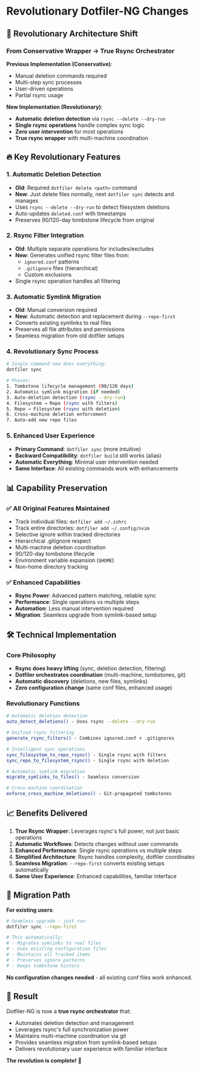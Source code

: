 # Revolutionary Dotfiler-NG Changes

## 🚀 Revolutionary Architecture Shift

### From Conservative Wrapper → True Rsync Orchestrator

**Previous Implementation (Conservative)**:
- Manual deletion commands required
- Multi-step sync processes  
- User-driven operations
- Partial rsync usage

**New Implementation (Revolutionary)**:
- **Automatic deletion detection** via `rsync --delete --dry-run`
- **Single rsync operations** handle complex sync logic
- **Zero user intervention** for most operations
- **True rsync wrapper** with multi-machine coordination

## 🔥 Key Revolutionary Features

### 1. Automatic Deletion Detection
- **Old**: Required `dotfiler delete <path>` command
- **New**: Just delete files normally, next `dotfiler sync` detects and manages
- Uses `rsync --delete --dry-run` to detect filesystem deletions
- Auto-updates `deleted.conf` with timestamps
- Preserves 90/120-day tombstone lifecycle from original

### 2. Rsync Filter Integration
- **Old**: Multiple separate operations for includes/excludes
- **New**: Generates unified rsync filter files from:
  - `ignored.conf` patterns
  - `.gitignore` files (hierarchical)
  - Custom exclusions
- Single rsync operation handles all filtering

### 3. Automatic Symlink Migration
- **Old**: Manual conversion required
- **New**: Automatic detection and replacement during `--repo-first`
- Converts existing symlinks to real files
- Preserves all file attributes and permissions
- Seamless migration from old dotfiler setups

### 4. Revolutionary Sync Process
```bash
# Single command now does everything:
dotfiler sync

# Phases:
1. Tombstone lifecycle management (90/120 days)
2. Automatic symlink migration (if needed)  
3. Auto-deletion detection (rsync --dry-run)
4. Filesystem → Repo (rsync with filters)
5. Repo → Filesystem (rsync with deletion)
6. Cross-machine deletion enforcement
7. Auto-add new repo files
```

### 5. Enhanced User Experience
- **Primary Command**: `dotfiler sync` (more intuitive)
- **Backward Compatibility**: `dotfiler build` still works (alias)
- **Automatic Everything**: Minimal user intervention needed
- **Same Interface**: All existing commands work with enhancements

## 📊 Capability Preservation

### ✅ All Original Features Maintained
- Track individual files: `dotfiler add ~/.zshrc`
- Track entire directories: `dotfiler add ~/.config/nvim`
- Selective ignore within tracked directories
- Hierarchical .gitignore respect
- Multi-machine deletion coordination
- 90/120-day tombstone lifecycle
- Environment variable expansion (`$HOME`)
- Non-home directory tracking

### ✅ Enhanced Capabilities
- **Rsync Power**: Advanced pattern matching, reliable sync
- **Performance**: Single operations vs multiple steps
- **Automation**: Less manual intervention required
- **Migration**: Seamless upgrade from symlink-based setup

## 🛠 Technical Implementation

### Core Philosophy
- **Rsync does heavy lifting** (sync, deletion detection, filtering)
- **Dotfiler orchestrates coordination** (multi-machine, tombstones, git)
- **Automatic discovery** (deletions, new files, symlinks)
- **Zero configuration change** (same conf files, enhanced usage)

### Revolutionary Functions
```bash
# Automatic deletion detection
auto_detect_deletions() - Uses rsync --delete --dry-run

# Unified rsync filtering  
generate_rsync_filters() - Combines ignored.conf + .gitignores

# Intelligent sync operations
sync_filesystem_to_repo_rsync() - Single rsync with filters
sync_repo_to_filesystem_rsync() - Single rsync with deletion

# Automatic symlink migration
migrate_symlinks_to_files() - Seamless conversion

# Cross-machine coordination
enforce_cross_machine_deletions() - Git-propagated tombstones
```

## 📈 Benefits Delivered

1. **True Rsync Wrapper**: Leverages rsync's full power, not just basic operations
2. **Automatic Workflows**: Detects changes without user commands  
3. **Enhanced Performance**: Single rsync operations vs multiple steps
4. **Simplified Architecture**: Rsync handles complexity, dotfiler coordinates
5. **Seamless Migration**: `--repo-first` converts existing setups automatically
6. **Same User Experience**: Enhanced capabilities, familiar interface

## 🔄 Migration Path

**For existing users**:
```bash
# Seamless upgrade - just run:
dotfiler sync --repo-first

# This automatically:
# - Migrates symlinks to real files
# - Uses existing configuration files
# - Maintains all tracked items
# - Preserves ignore patterns  
# - Keeps tombstone history
```

**No configuration changes needed** - all existing conf files work enhanced.

## 🎯 Result

Dotfiler-NG is now a **true rsync orchestrator** that:
- Automates deletion detection and management
- Leverages rsync's full synchronization power
- Maintains multi-machine coordination via git
- Provides seamless migration from symlink-based setups
- Delivers revolutionary user experience with familiar interface

**The revolution is complete!** 🎉